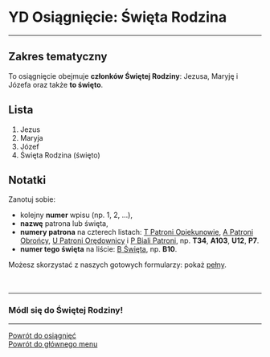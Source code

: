 # <span class="status status-list"><span class="status status-list">YD</span> Osiągnięcie: Święta Rodzina</span>
---
## Zakres tematyczny
To osiągnięcie obejmuje **członków Świętej Rodziny**: Jezusa, Maryję i Józefa oraz także **to święto**.
## Lista
1. Jezus
1. Maryja
1. Józef
1. Święta Rodzina (święto)
## Notatki
Zanotuj sobie:
- kolejny **numer** wpisu (np. 1, 2, ...),
- **nazwę** patrona lub święta,
- **numery patrona** na czterech listach: [<span class="status status-list"><span class="status status-yellow">T</span> Patroni Opiekunowie</span>](patroni_opiekunowie.md), [<span class="status status-list"><span class="status status-blue">A</span> Patroni Obrońcy</span>](patroni_obroncy.md), [<span class="status status-list"><span class="status status-red">U</span> Patroni Orędownicy</span>](patroni_oredownicy.md) i [<span class="status status-list"><span class="status status-white">P</span> Biali Patroni</span>](biali_patroni.md), np. **T34**, **A103**, **U12**, **P7**.
- **numer tego święta** na liście: [<span class="status status-list"><span class="status status-white">B</span> Święta</span>](swieta.md), np. **B10**.

Możesz skorzystać z naszych gotowych formularzy: pokaż [pełny](../../pl/pdf/lista_v1_yd_swieta_rodzina_ye_ewangelisci_yf_aniolowie.pdf).
<br />
<br />
<br />

---
### Módl się do Świętej Rodziny!

---
[Powrót do osiągnięć](jak_zdobywac_osiagniecia.md)  
[Powrót do głównego menu](index.md)
